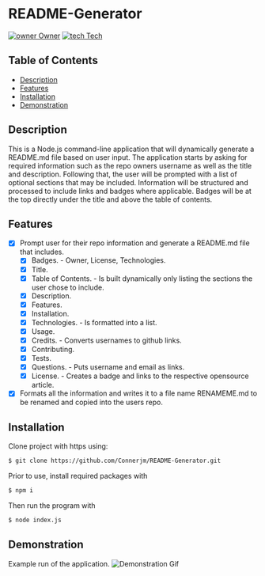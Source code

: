 # README-Generator

[![owner Owner](https://img.shields.io/badge/Owner-Connerjm-green)](https://github.com/connerjm)
[![tech Tech](https://img.shields.io/badge/Tech-JavaScript-orange)](https://github.com/topics/JavaScript)

## Table of Contents

- [Description](#description)
- [Features](#features)
- [Installation](#installation)
- [Demonstration](#demonstration)

## Description

This is a Node.js command-line application that will dynamically generate a README.md file based on user input. The application starts by asking for required information such as the repo owners username as well as the title and description. Following that, the user will be prompted with a list of optional sections that may be included. Information will be structured and processed to include links and badges where applicable. Badges will be at the top directly under the title and above the table of contents.

## Features

- [x] Prompt user for their repo information and generate a README.md file that includes.
  - [x] Badges. - Owner, License, Technologies.
  - [x] Title.
  - [x] Table of Contents. - Is built dynamically only listing the sections the user chose to include.
  - [x] Description.
  - [x] Features.
  - [x] Installation.
  - [x] Technologies. - Is formatted into a list.
  - [x] Usage.
  - [x] Credits. - Converts usernames to github links.
  - [x] Contributing.
  - [x] Tests.
  - [x] Questions. - Puts username and email as links.
  - [x] License. - Creates a badge and links to the respective opensource article.
- [x] Formats all the information and writes it to a file name RENAMEME.md to be renamed and copied into the users repo.

## Installation

Clone project with https using:

```bash
$ git clone https://github.com/Connerjm/README-Generator.git
```

Prior to use, install required packages with

```bash
$ npm i
```

Then run the program with

```bash
$ node index.js
```

## Demonstration

Example run of the application.
![Demonstration Gif](./assets/READMEGenerator.gif)
